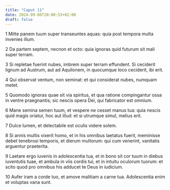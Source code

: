 ```yaml
---
title: "Caput 11"
date: 2024-09-06T20:00:53+02:00
draft: false
---
```



1 Mitte panem tuum super transeuntes aquas: quia post tempora multa invenies illum.

2 Da partem septem, necnon et octo: quia ignoras quid futurum sit mali super terram.

3 Si repletae fuerint nubes, imbrem super terram effundent. Si ceciderit lignum ad Austrum, aut ad Aquilonem, in quocumque loco ceciderit, ibi erit.

4 Qui observat ventum, non seminat: et qui considerat nubes, numquam metet.

5 Quomodo ignoras quae sit via spiritus, et qua ratione compingantur ossa in ventre praegnantis; sic nescis opera Dei, qui fabricator est omnium.

6 Mane semina semen tuum, et vespere ne cesset manus tua: quia nescis quid magis oriatur, hoc aut illud: et si utrumque simul, melius erit.

7 Dulce lumen, et delectabile est oculis videre solem.

8 Si annis multis vixerit homo, et in his omnibus laetatus fuerit, meminisse debet tenebrosi temporis, et dierum multorum: qui cum venerint, vanitatis arguentur praeterita.

9 Laetare ergo iuvenis in adolescentia tua, et in bono sit cor tuum in diebus iuventutis tuae, et ambula in viis cordis tui, et in intuitu oculorum tuorum: et scito quod pro omnibus his adducet te Deus in iudicium.

10 Aufer iram a corde tuo, et amove malitiam a carne tua. Adolescentia enim et voluptas vana sunt.

